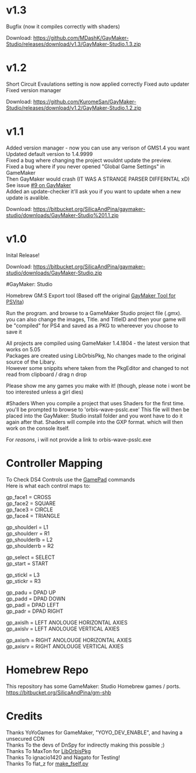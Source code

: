 # v1.3
Bugfix (now it compiles correctly with shaders)

Download: https://github.com/MDashK/GayMaker-Studio/releases/download/v1.3/GayMaker-Studio.1.3.zip

# v1.2 
Short Circuit Evaulations setting is now applied correctly
Fixed auto updater
Fixed version manager

Download: https://github.com/KuromeSan/GayMaker-Studio/releases/download/v1.2/GayMaker-Studio.1.2.zip 

# v1.1    
Added version manager - now you can use any verison of GMS1.4 you want    
Updated default version to 1.4.9999   
Fixed a bug where changing the project wouldnt update the preview.   
Fixed a bug where if you never opened "Global Game Settings" in GameMaker    
Then GayMaker would crash (IT WAS A STRANGE PARSER DIFFERNTAL xD)    
See issue [#9 on GayMaker](https://bitbucket.org/SilicaAndPina/gaymaker/issues/9/global-game-settings)    
Added an update-checker it'll ask you if you want to update when a new update is avalible.          

Download: https://bitbucket.org/SilicaAndPina/gaymaker-studio/downloads/GayMaker-Studio%201.1.zip    

# v1.0
Inital Release!   

Download: https://bitbucket.org/SilicaAndPina/gaymaker-studio/downloads/GayMaker-Studio.zip     
     
#GayMaker: Studio

Homebrew GM:S Export tool (Based off the original [GayMaker Tool for PSVita](https://bitbucket.org/SilicaAndPina/gaymaker))

Run the program. and browse to a GameMaker Studio project file (.gmx).
you can also change the images, Title. and TitleID and then your game will be 
"compiled" for PS4 and saved as a PKG to whereever you choose to save it

All projects are compiled using GameMaker 1.4.1804 - the latest version that works on 5.05  
Packages are created using LibOrbisPkg, No changes made to the original source of the Libary.  
However some snippits where taken from the PkgEditor and changed to not read from clipboard / drag n drop  

Please show me any games you make with it! (though, please note i wont be too interested unless a girl dies)

#Shaders
When you compile a project that uses Shaders for the first time. you'll be prompted to browse to 'orbis-wave-psslc.exe'
This file will then be placed into the GayMaker: Studio install folder and you wont have to do it again after that.
Shaders will compile into the GXP format. which will then work on the console itself.

For *reasons*, i will not provide a link to orbis-wave-psslc.exe


# Controller Mapping 
  
To Check DS4 Controls use the [GamePad](https://docs.yoyogames.com/source/dadiospice/002_reference/mouse,%20keyboard%20and%20other%20controls/gamepad%20input/index.html) commands    
Here is what each control maps to:  

gp_face1 = CROSS  
gp_face2 = SQUARE  
gp_face3 = CIRCLE  
gp_face4 = TRIANGLE  
  
gp_shoulderl = L1  
gp_shoulderr = R1  
gp_shoulderlb = L2  
gp_shoulderrb = R2  
  
gp_select = SELECT  
gp_start = START  
  
gp_stickl = L3  
gp_stickr = R3  
  
gp_padu = DPAD UP  
gp_padd = DPAD DOWN  
gp_padl = DPAD LEFT  
gp_padr = DPAD RIGHT  
  
gp_axislh = LEFT ANOLOUGE HORIZONTAL AXIES  
gp_axislv = LEFT ANOLOUGE VERTICAL AXIES  
  
gp_axisrh = RIGHT ANOLOUGE HORIZONTAL AXIES  
gp_axisrv = RIGHT ANOLOUGE VERTICAL AXIES  

# Homebrew Repo  
This repository has some GameMaker: Studio Homebrew games / ports.   
https://bitbucket.org/SilicaAndPina/gm-shb  

# Credits  
Thanks YoYoGames for GameMaker, "YOYO_DEV_ENABLE", and having a unsecured CDN    
Thanks To the devs of DnSpy for indirectly making this possible ;)   
Thanks To MaxTon for [LibOrbisPkg](https://github.com/maxton/LibOrbisPkg)   
Thanks To ignacio1420 and Nagato for Testing!    
Thanks To flat_z for [make_fself.py](https://twitter.com/flat_z/status/954856357664100354)
